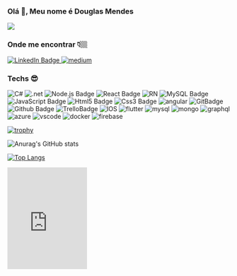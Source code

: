 ### Olá 👋, Meu nome é Douglas Mendes

![](https://komarev.com/ghpvc/?username=JDouglasMendes)

### Onde me encontrar 👇🏼
[ ![LinkedIn Badge](https://img.shields.io/badge/LinkedIn-blue?style=flat-square&logo=Linkedin&logoColor=white&link=https://www.linkedin.com/in/douglas-mendes-full-stack/)
](https://www.linkedin.com/in/douglas-mendes-full-stack/)
[![medium](https://img.shields.io/badge/Medium-12100E?style=flat-square&logo=medium&logoColor=white&link=https://medium.com/@douglasaleixomendes)](https://medium.com/@douglasaleixomendes)

### Techs 😎

![C#](https://img.shields.io/badge/C%23-239120?style=flat&logo=c-sharp&logoColor=white)
![.net](https://img.shields.io/badge/.NET-5C2D91?style=flat&logo=.net&logoColor=white)
![Node.js Badge](https://img.shields.io/badge/Node.js-339933?style=flat&logo=node.js&logoColor=white)
![React Badge](https://img.shields.io/badge/React-61DAFB?style=flat&logo=react&logoColor=white)
![RN](https://img.shields.io/badge/React_Native-20232A?style=flat&logo=react&logoColor=61DAFB)
![MySQL Badge](https://img.shields.io/badge/MySQL-4479A1?style=flat&logo=mysql&logoColor=white)
![JavaScript Badge](https://img.shields.io/badge/JavaScript-F7DF1E?style=flat&logo=javascript&logoColor=black)
![Html5 Badge](https://img.shields.io/badge/html5-E34F26?style=flat&logo=html5&logoColor=white)
![Css3 Badge](https://img.shields.io/badge/css3-1572B6?style=flat&logo=css3&logoColor=white)
![angular](https://img.shields.io/badge/Angular-DD0031?style=flat&logo=angular&logoColor=white)
![GitBadge](https://img.shields.io/badge/Git-F05032?style=flat&logo=git&logoColor=white)
![Github Badge](https://img.shields.io/badge/Github-181717?style=flat&logo=github&logoColor=white)
![TrelloBadge](https://img.shields.io/badge/trello-0079BF?style=flat&logo=trello&logoColor=white)
![IOS](https://img.shields.io/badge/iOS-000000?style=flat&logo=ios&logoColor=white)
![flutter](https://img.shields.io/badge/Flutter-02569B?style=flat&logo=flutter&logoColor=white)
![mysql](https://img.shields.io/badge/MySQL-00000F?style=flat&logo=mysql&logoColor=white)
![mongo](https://img.shields.io/badge/MongoDB-4EA94B?style=flat&logo=mongodb&logoColor=white)
![graphql](https://img.shields.io/badge/GraphQl-E10098?style=flat&logo=graphql&logoColor=white)
![azure](https://img.shields.io/badge/Microsoft_Azure-0089D6?style=flat&logo=microsoft-azure&logoColor=whit)
![vscode](https://img.shields.io/badge/Visual_Studio_Code-0078D4?style=flat&logo=visual%20studio%20code&logoColor=white)
![docker](https://img.shields.io/badge/Docker-2CA5E0?style=flat&logo=docker&logoColor=white)
![firebase](https://img.shields.io/badge/firebase-ffca28?style=flat&logo=firebase&logoColor=white)

[![trophy](https://github-profile-trophy.vercel.app/?username=JDouglasMendes&theme=onedark)](https://github.com/ryo-ma/github-profile-trophy)

![Anurag's GitHub stats](https://github-readme-stats.vercel.app/api?username=JDouglasMendes&show_icons=true&theme=dark)

[![Top Langs](https://github-readme-stats.vercel.app/api/top-langs/?username=JDouglasMendes&layout=compact)](https://github.com/anuraghazra/github-readme-stats)

<iframe frameborder="0" scrolling="no" src="http://badges.com.br/share/bfd8036d2fb43ff1eda299c5ded0c745.php?a=5758&embed=true" width="180" height="230"></iframe>
<!--
**JDouglasMendes/JDouglasMendes** is a ✨ _special_ ✨ repository because its `README.md` (this file) appears on your GitHub profile.
